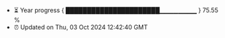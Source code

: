 - ⏳ Year progress { ██████████████████████▁▁▁▁▁▁▁▁ } 75.55 %
- ⏰ Updated on Thu, 03 Oct 2024 12:42:40 GMT

